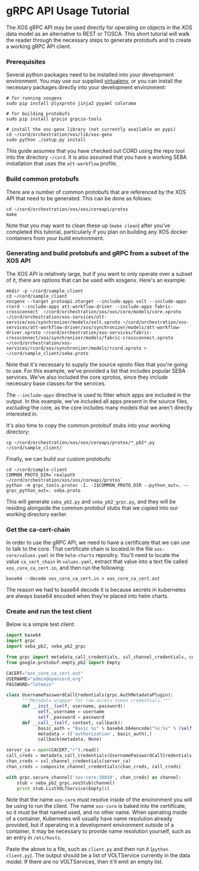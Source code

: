 # gRPC API Usage Tutorial

The XOS gRPC API may be used directly for operating on objects in the XOS data model as an alternative to REST or TOSCA. This short tutorial will walk the reader through the necessary steps to generate protobufs and to create a working gRPC API client.

### Prerequisites

Several python packages need to be installed into your development environment. You may use our supplied [virtualenv](./unittest.html#setting-up-a-unit-testing-environment), or you can install the necessary packages directly into your development environment:

```shell
# for running xosgenx
sudo pip install plyxproto jinja2 pyyaml colorama

# for building protobufs
sudo pip install grpcio grpcio-tools

# install the xos-genx library (not currently available on pypi)
cd ~/cord/orchestration/xos/lib/xos-genx
sudo python ./setup.py install
```

This guide assumes that you have checked out CORD using the repo tool into the directory `~/cord`. It is also assumed that you have a working SEBA installation that uses the `att-workflow` profile.

### Build common protobufs

There are a number of common protobufs that are referenced by the XOS API that need to be generated. This can be done as follows:

```shell
cd ~/cord/orchestration/xos/xos/coreapi/protos
make
```

Note that you may want to clean these up (`make clean`) after you've completed this tutorial, particularly if you plan on building any XOS docker containers from your build environment.

### Generating and build protobufs and gRPC from a subset of the XOS API

The XOS API is relatively large, but if you want to only operate over a subset of it, there are options that can be used with xosgenx. Here's an example:

```shell
mkdir -p ~/cord/sample_client
cd ~/cord/sample_client
xosgenx --target protoapi.xtarget --include-apps volt --include-apps rcord --include-apps att-workflow-driver --include-apps fabric-crossconnect  ~/cord/orchestration/xos/xos/core/models/core.xproto ~/cord/orchestration/xos-services/olt-service/xos/synchronizer/models/volt.xproto ~/cord/orchestration/xos-services/att-workflow-driver/xos/synchronizer/models/att-workflow-driver.xproto ~/cord/orchestration/xos-services/fabric-crossconnect/xos/synchronizer/models/fabric-crossconnect.xproto ~/cord/orchestration/xos-services/rcord/xos/synchronizer/models/rcord.xproto > ~/cord/sample_client/seba.proto
```

Note that it's necessary to supply the source xproto files that you're going to use. For this example, we've provided a list that includes popular SEBA services. We've also included the core xprotos, since they include necessary base classes for the services.

The `--include-apps` directive is used to filter which apps are included in the output. In this example, we've included all apps present in the source files, *excluding* the core, as the core includes many models that we aren't directly interested in.

It's also time to copy the common protobuf stubs into your working directory:

```shell
cp ~/cord/orchestration/xos/xos/coreapi/protos/*_pb2*.py ~/cord/sample_client/
```

Finally, we can build our custom protobufs:

```shell
cd ~/cord/sample-client
COMMON_PROTO_DIR=`realpath ~/cord/orchestration/xos/xos/coreapi/protos`
python -m grpc_tools.protoc -I. -I$COMMON_PROTO_DIR --python_out=. --grpc_python_out=. seba.proto
```

This will generate `seba_pb2.py` and `seba_pb2_grpc.py`, and they will be residing alongside the common protobuf stubs that we copied into our working directory earlier.

### Get the ca-cert-chain

In order to use the gRPC API, we need to have a certificate that we can use to talk to the core. That certificate chain is located in the file `xos-core/values.yaml` in the `helm-charts` repositry. You'll need to locate the value `ca_cert_chain` in `values.yaml`, extract that value into a text file called `xos_core_ca_cert.in`, and then run the following:

```shell
base64 --decode xos_core_ca_cert.in > xos_core_ca_cert.out
```

The reason we had to base64 decode it is because secrets in kubernetes are always base64 encoded when they're placed into helm charts.

### Create and run the test client

Below is a simple test client:

```python
import base64
import grpc
import seba_pb2, seba_pb2_grpc

from grpc import metadata_call_credentials, ssl_channel_credentials, composite_channel_credentials
from google.protobuf.empty_pb2 import Empty

CACERT="xos_core_ca_cert.out"
USERNAME="admin@opencord.org"
PASSWORD="letmein"

class UsernamePasswordCallCredentials(grpc.AuthMetadataPlugin):
      """Metadata wrapper for raw access token credentials."""
      def __init__(self, username, password):
            self._username = username
            self._password = password
      def __call__(self, context, callback):
            basic_auth = "Basic %s" % base64.b64encode("%s:%s" % (self._username, self._password))
            metadata = (('authorization', basic_auth),)
            callback(metadata, None)

server_ca = open(CACERT,"r").read()
call_creds = metadata_call_credentials(UsernamePasswordCallCredentials(USERNAME, PASSWORD))
chan_creds = ssl_channel_credentials(server_ca)
chan_creds = composite_channel_credentials(chan_creds, call_creds)

with grpc.secure_channel('xos-core:30010', chan_creds) as channel:
    stub = seba_pb2_grpc.xosStub(channel)
    print stub.ListVOLTService(Empty())
```

Note that the name `xos-core` must resolve inside of the environment you will be using to run the client. The name `xos-core` is baked into the certificate, so it must be that named used, and no other name. When operating inside of a container, Kubernetes will usually have name resolution already provided, but if operating in a development environment outside of a container, it may be necessary to provide name resolution yourself, such as an entry in `/etc/hosts`.

Paste the above to a file, such as `client.py` and then run it (`python client.py`). The output should be a list of VOLTService currently in the data model. If there are no VOLTServices, then it'll emit an empty list.